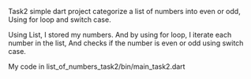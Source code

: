 Task2 simple dart project categorize a list of numbers into even or odd, 
Using for loop and switch case.

Using List<int>, I stored my numbers.
And by using for loop, I iterate each number in the list, 
And checks if the number is even or odd using switch case.

My code in list_of_numbers_task2/bin/main_task2.dart